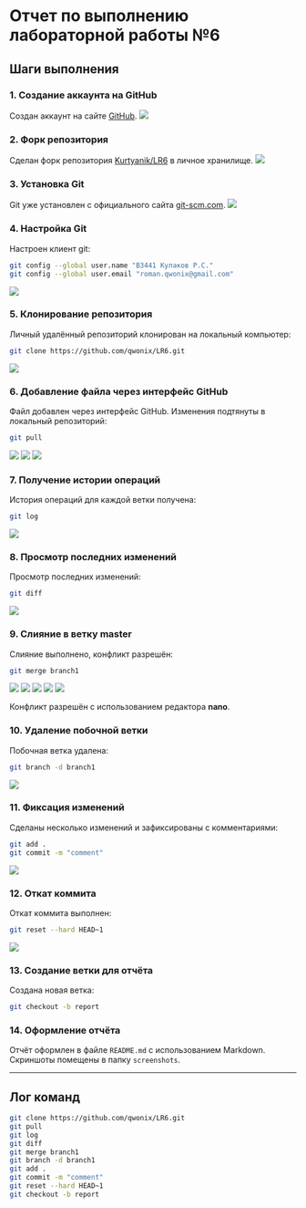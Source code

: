 # Отчет по выполнению лабораторной работы №6

## Шаги выполнения

### 1. Создание аккаунта на GitHub
Создан аккаунт на сайте [GitHub](https://github.com).
![](screenshots/Screen-070.png)

### 2. Форк репозитория
Сделан форк репозитория [Kurtyanik/LR6](https://github.com/Kurtyanik/LR6) в личное хранилище.
![](screenshots/Screen-053.png)

### 3. Установка Git
Git уже установлен с официального сайта [git-scm.com](https://git-scm.com).
![](screenshots/Screen-047.png)

### 4. Настройка Git
Настроен клиент git:
```bash
git config --global user.name "В3441 Кулаков Р.С."
git config --global user.email "roman.qwonix@gmail.com"
```
![](screenshots/Screen-049.png)

### 5. Клонирование репозитория
Личный удалённый репозиторий клонирован на локальный компьютер:
```bash
git clone https://github.com/qwonix/LR6.git
```
![](screenshots/Screen-050.png)

### 6. Добавление файла через интерфейс GitHub
Файл добавлен через интерфейс GitHub. Изменения подтянуты в локальный репозиторий:
```bash
git pull
```
![](screenshots/Screen-055.png)
![](screenshots/Screen-054.png)
![](screenshots/Screen-056.png)

### 7. Получение истории операций
История операций для каждой ветки получена:
```bash
git log
```
![](screenshots/Screen-057.png)

### 8. Просмотр последних изменений
Просмотр последних изменений:
```bash
git diff
```
![](screenshots/Screen-057.png)

### 9. Слияние в ветку master
Слияние выполнено, конфликт разрешён:
```bash
git merge branch1
```
![](screenshots/Screen-059.png)
![](screenshots/Screen-060.png)
![](screenshots/Screen-061.png)
![](screenshots/Screen-062.png)
![](screenshots/Screen-063.png)

Конфликт разрешён с использованием редактора **nano**.

### 10. Удаление побочной ветки
Побочная ветка удалена:
```bash
git branch -d branch1
```
![](screenshots/Screen-065.png)

### 11. Фиксация изменений
Сделаны несколько изменений и зафиксированы с комментариями:
```bash
git add .
git commit -m "comment"
```
![](screenshots/Screen-068.png)

### 12. Откат коммита
Откат коммита выполнен:
```bash
git reset --hard HEAD~1
```
![](screenshots/Screen-069.png)

### 13. Создание ветки для отчёта
Создана новая ветка:
```bash
git checkout -b report
```

### 14. Оформление отчёта
Отчёт оформлен в файле `README.md` с использованием Markdown. 
Скриншоты помещены в папку `screenshots`.

---

## Лог команд

```bash
git clone https://github.com/qwonix/LR6.git
git pull
git log
git diff
git merge branch1
git branch -d branch1
git add .
git commit -m "comment"
git reset --hard HEAD~1
git checkout -b report
```